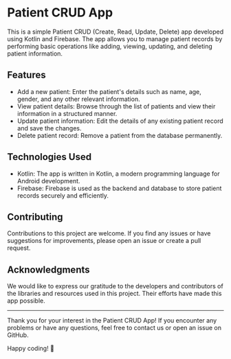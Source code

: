 # Patient CRUD App

This is a simple Patient CRUD (Create, Read, Update, Delete) app developed using Kotlin and Firebase. The app allows you to manage patient records by performing basic operations like adding, viewing, updating, and deleting patient information.

## Features

- Add a new patient: Enter the patient's details such as name, age, gender, and any other relevant information.
- View patient details: Browse through the list of patients and view their information in a structured manner.
- Update patient information: Edit the details of any existing patient record and save the changes.
- Delete patient record: Remove a patient from the database permanently.

## Technologies Used

- Kotlin: The app is written in Kotlin, a modern programming language for Android development.
- Firebase: Firebase is used as the backend and database to store patient records securely and efficiently.


## Contributing

Contributions to this project are welcome. If you find any issues or have suggestions for improvements, please open an issue or create a pull request.


## Acknowledgments

We would like to express our gratitude to the developers and contributors of the libraries and resources used in this project. Their efforts have made this app possible.

---

Thank you for your interest in the Patient CRUD App! If you encounter any problems or have any questions, feel free to contact us or open an issue on GitHub.

Happy coding! 🚀
